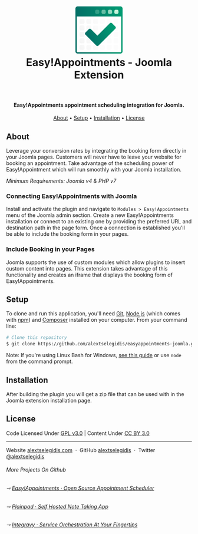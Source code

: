 <h1 align="center">
    <br>
    <a href="https://easyappointments.org">
        <img src="https://raw.githubusercontent.com/alextselegidis/easyappointments-joomla/main/logo.png" alt="Easy!Appointments" width="128">
    </a>
    <br>
    Easy!Appointments - Joomla Extension
    <br>
</h1>

<br>

<h4 align="center">
    Easy!Appointments appointment scheduling integration for Joomla. 
</h4>

<p align="center">
  <a href="#about">About</a> •
  <a href="#setup">Setup</a> •
  <a href="#installation">Installation</a> •
  <a href="#license">License</a>
</p>

## About

Leverage your conversion rates by integrating the booking form directly in your Joomla pages. Customers will never
have to leave your website for booking an appointment. Take advantage of the scheduling power of Easy!Appointment which
will run smoothly with your Joomla installation.

*Minimum Requirements: Joomla v4 & PHP v7*

### Connecting Easy!Appointments with Joomla

Install and activate the plugin and navigate to `Modules > Easy!Appointments` menu of the Joomla admin section.
Create a new Easy!Appointments installation or connect to an existing one by providing the preferred URL and destination
path in the page form. Once a connection is established you'll be able to include the booking form in your pages.

### Include Booking in your Pages

Joomla supports the use of custom modules which allow plugins to insert custom content into pages. This extension
takes advantage of this functionality and creates an iframe that displays the booking form of Easy!Appointments.

## Setup

To clone and run this application, you'll need [Git](https://git-scm.com), [Node.js](https://nodejs.org/en/download/)
(which comes with [npm](http://npmjs.com)) and [Composer](https://getcomposer.org) installed on your computer. From your
command line:

```bash
# Clone this repository
$ git clone https://github.com/alextselegidis/easyappointments-joomla.git modules/mod_easyappointments
```

Note: If you're using Linux Bash for Windows,
[see this guide](https://www.howtogeek.com/261575/how-to-run-graphical-linux-desktop-applications-from-windows-10s-bash-shell/)
or use `node` from the command prompt.

## Installation

After building the plugin you will get a zip file that can be used with in the Joomla extension installation page.

## License

Code Licensed Under [GPL v3.0](https://www.gnu.org/licenses/gpl-3.0.en.html) | Content Under [CC BY 3.0](https://creativecommons.org/licenses/by/3.0/)

---

Website [alextselegidis.com](https://alextselegidis.com) &nbsp;&middot;&nbsp;
GitHub [alextselegidis](https://github.com/alextselegidis) &nbsp;&middot;&nbsp;
Twitter [@alextselegidis](https://twitter.com/AlexTselegidis)

###### More Projects On Github
###### ⇾ [Easy!Appointments &middot; Open Source Appointment Scheduler](https://github.com/alextselegidis/easyappointments)
###### ⇾ [Plainpad &middot; Self Hosted Note Taking App](https://github.com/alextselegidis/plainpad)
###### ⇾ [Integravy &middot; Service Orchestration At Your Fingertips](https://github.com/alextselegidis/integravy)